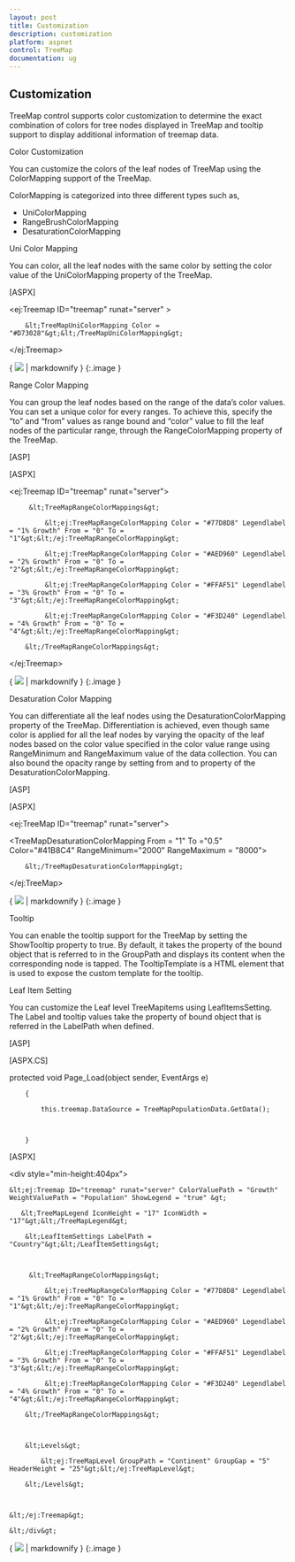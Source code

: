 ```yaml
---
layout: post
title: Customization
description: customization
platform: aspnet
control: TreeMap
documentation: ug
---
```


## Customization

TreeMap control supports color customization to determine the exact combination of colors for tree nodes displayed in TreeMap and tooltip support to display additional information of treemap data.

Color Customization

You can customize the colors of the leaf nodes of TreeMap using the ColorMapping support of the TreeMap. 

ColorMapping is categorized into three different types such as,

* UniColorMapping
* RangeBrushColorMapping
* DesaturationColorMapping

Uni Color Mapping

You can color, all the leaf nodes with the same color by setting the color value of the UniColorMapping property of the TreeMap.







 [ASPX]

&lt;ej:Treemap ID="treemap" runat="server" &gt;

        &lt;TreeMapUniColorMapping Color = "#D73028"&gt;&lt;/TreeMapUniColorMapping&gt;

&lt;/ej:Treemap&gt;



{ ![](Customization_images/Customization_img1.png) | markdownify }
{:.image }


Range Color Mapping

You can group the leaf nodes based on the range of the data’s color values. You can set a unique color for every ranges. To achieve this, specify the “to” and “from” values as range bound and “color” value to fill the leaf nodes of the particular range, through the RangeColorMapping property of the TreeMap.







[ASP]

[ASPX]

&lt;ej:Treemap ID="treemap" runat="server"&gt;



         &lt;TreeMapRangeColorMappings&gt;

             &lt;ej:TreeMapRangeColorMapping Color = "#77D8D8" Legendlabel = "1% Growth" From = "0" To = "1"&gt;&lt;/ej:TreeMapRangeColorMapping&gt;

             &lt;ej:TreeMapRangeColorMapping Color = "#AED960" Legendlabel = "2% Growth" From = "0" To = "2"&gt;&lt;/ej:TreeMapRangeColorMapping&gt;

             &lt;ej:TreeMapRangeColorMapping Color = "#FFAF51" Legendlabel = "3% Growth" From = "0" To = "3"&gt;&lt;/ej:TreeMapRangeColorMapping&gt;

             &lt;ej:TreeMapRangeColorMapping Color = "#F3D240" Legendlabel = "4% Growth" From = "0" To = "4"&gt;&lt;/ej:TreeMapRangeColorMapping&gt;

        &lt;/TreeMapRangeColorMappings&gt;

&lt;/ej:Treemap&gt;



{ ![](Customization_images/Customization_img2.png) | markdownify }
{:.image }


Desaturation Color Mapping

You can differentiate all the leaf nodes using the DesaturationColorMapping property of the TreeMap. Differentiation is achieved, even though same color is applied for all the leaf nodes by varying the opacity of the leaf nodes based on the color value specified in the color value range using RangeMinimum and RangeMaximum value of the data collection. You can also bound the opacity range by setting from and to property of the DesaturationColorMapping.







[ASP]

[ASPX]

&lt;ej:TreeMap ID="treemap" runat="server"&gt;

&lt;TreeMapDesaturationColorMapping From = "1" To ="0.5" Color="#41B8C4" RangeMinimum="2000" RangeMaximum = "8000"&gt;

        &lt;/TreeMapDesaturationColorMapping&gt;

&lt;/ej:TreeMap&gt;



{ ![](Customization_images/Customization_img3.png) | markdownify }
{:.image }


Tooltip

You can enable the tooltip support for the TreeMap by setting the ShowTooltip property to true. By default, it takes the property of the bound object that is referred to in the GroupPath and displays its content when the corresponding node is tapped. The TooltipTemplate is a HTML element that is used to expose the custom template for the tooltip.

Leaf Item Setting

You can customize the Leaf level TreeMapitems using LeafItemsSetting. The Label and tooltip values take the property of bound object that is referred in the LabelPath when defined.





[ASP]

[ASPX.CS]

  protected void Page_Load(object sender, EventArgs e)

        {

            this.treemap.DataSource = TreeMapPopulationData.GetData();



        }

 [ASPX]



&lt;div style="min-height:404px"&gt;

    &lt;ej:Treemap ID="treemap" runat="server" ColorValuePath = "Growth" WeightValuePath = "Population" ShowLegend = "true" &gt;

       &lt;TreeMapLegend IconHeight = "17" IconWidth = "17"&gt;&lt;/TreeMapLegend&gt;

        &lt;LeafItemSettings LabelPath = "Country"&gt;&lt;/LeafItemSettings&gt;



         &lt;TreeMapRangeColorMappings&gt;

             &lt;ej:TreeMapRangeColorMapping Color = "#77D8D8" Legendlabel = "1% Growth" From = "0" To = "1"&gt;&lt;/ej:TreeMapRangeColorMapping&gt;

             &lt;ej:TreeMapRangeColorMapping Color = "#AED960" Legendlabel = "2% Growth" From = "0" To = "2"&gt;&lt;/ej:TreeMapRangeColorMapping&gt;

             &lt;ej:TreeMapRangeColorMapping Color = "#FFAF51" Legendlabel = "3% Growth" From = "0" To = "3"&gt;&lt;/ej:TreeMapRangeColorMapping&gt;

             &lt;ej:TreeMapRangeColorMapping Color = "#F3D240" Legendlabel = "4% Growth" From = "0" To = "4"&gt;&lt;/ej:TreeMapRangeColorMapping&gt;

        &lt;/TreeMapRangeColorMappings&gt;



        &lt;Levels&gt;

            &lt;ej:TreeMapLevel GroupPath = "Continent" GroupGap = "5" HeaderHeight = "25"&gt;&lt;/ej:TreeMapLevel&gt;

        &lt;/Levels&gt;



    &lt;/ej:Treemap&gt;

    &lt;/div&gt;



{ ![](Customization_images/Customization_img4.png) | markdownify }
{:.image }


